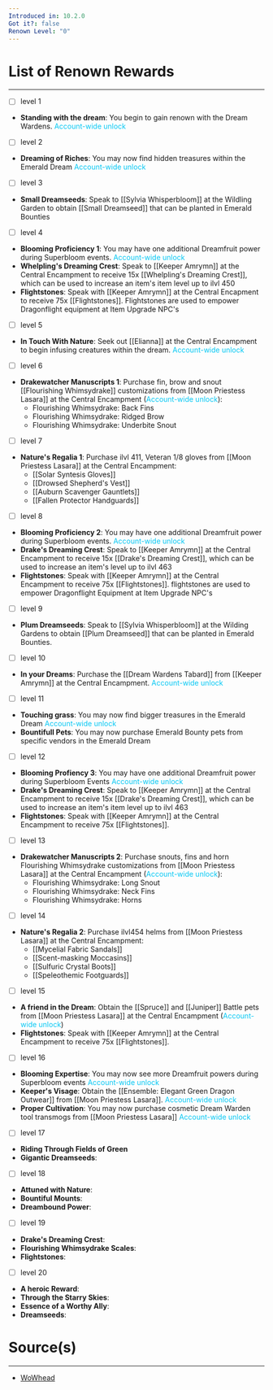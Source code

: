 ```yaml
---
Introduced in: 10.2.0
Got it?: false
Renown Level: "0"
---
```

# List of Renown Rewards
---
- [ ] level 1
- **Standing with the dream**: You begin to gain renown with the Dream Wardens. <span style="color:#06c8f4">Account-wide unlock</span> 

- [ ] level 2
- **Dreaming of Riches**: You may now find hidden treasures within the Emerald Dream <span style="color:#06c8f4">Account-wide unlock</span>

- [ ] level 3
- **Small Dreamseeds**: Speak to [[Sylvia Whisperbloom]] at the Wildling Garden to obtain [[Small Dreamseed]] that can be planted in Emerald Bounties

- [ ] level 4
- **Blooming Proficiency 1**: You may have one additional Dreamfruit power during Superbloom events. <span style="color:#06c8f4">Account-wide unlock</span>
- **Whelpling's Dreaming Crest**: Speak to [[Keeper Amrymn]] at the Central Encampment to receive 15x [[Whelpling's Dreaming Crest]], which can be used to increase an item's item level up to ilvl 450
- **Flightstones**: Speak with [[Keeper Amrymn]] at the Central Encapment to receive 75x [[Flightstones]]. Flightstones are used to empower Dragonflight equipment at Item Upgrade NPC's

- [ ] level 5
- **In Touch With Nature**: Seek out [[Elianna]] at the Central Encampment to begin infusing creatures within the dream. <span style="color:#06c8f4">Account-wide unlock</span>

- [ ] level 6
- **Drakewatcher Manuscripts 1**: Purchase fin, brow and snout [[Flourishing Whimsydrake]] customizations from [[Moon Priestess Lasara]] at the Central Encampment (<span style="color:#06c8f4">Account-wide unlock</span>):
	- Flourishing Whimsydrake: Back Fins
	- Flourishing Whimsydrake: Ridged Brow
	- Flourishing Whimsydrake: Underbite Snout

- [ ] level 7
- **Nature's Regalia 1**: Purchase ilvl 411, Veteran 1/8 gloves from [[Moon Priestess Lasara]] at the Central Encampment:
	- [[Solar Syntesis Gloves]]
	- [[Drowsed Shepherd's Vest]]
	- [[Auburn Scavenger Gauntlets]]
	- [[Fallen Protector Handguards]]

- [ ] level 8
- **Blooming Proficiency 2**: You may have one additional Dreamfruit power during Superbloom events. <span style="color:#06c8f4">Account-wide unlock</span>
- **Drake's Dreaming Crest**: Speak to [[Keeper Amrymn]] at the Central Encampment to receive 15x [[Drake's Dreaming Crest]], which can be used to increase an item's level up to ilvl 463
- **Flightstones**: Speak with [[Keeper Amrymn]] at the Central Encampment to receive 75x [[Flightstones]]. flightstones are used to empower Dragonflight Equipment at Item Upgrade NPC's

- [ ] level 9
- **Plum Dreamseeds**: Speak to [[Sylvia Whisperbloom]] at the Wilding Gardens to obtain [[Plum Dreamseed]] that can be planted in Emerald Bounties.

- [ ] level 10
- **In your Dreams**: Purchase the [[Dream Wardens Tabard]] from [[Keeper Amrymn]] at the Central Encampment. <span style="color:#06c8f4">Account-wide unlock</span>

- [ ] level 11
- **Touching grass**: You may now find bigger treasures in the Emerald Dream <span style="color:#06c8f4">Account-wide unlock</span>
- **Bountifull Pets**: You may now purchase Emerald Bounty pets from specific vendors in the Emerald Dream

- [ ] level 12
- **Blooming Profiency 3**: You may have one additional Dreamfruit power during Superbloom Events <span style="color:#06c8f4">Account-wide unlock</span>
- **Drake's Dreaming Crest**: Speak to [[Keeper Amrymn]] at the Central Encampment to receive 15x [[Drake's Dreaming Crest]], which can be used to increase an item's item level up to ilvl 463
- **Flightstones**: Speak with [[Keeper Amrymn]] at the Central Encampment to receive 75x [[Flightstones]]. 

- [ ] level 13
- **Drakewatcher Manuscripts 2**: Purchase snouts, fins and horn Flourishing Whimsydrake customizations from [[Moon Priestess Lasara]] at the Central Encampment (<span style="color:#06c8f4">Account-wide unlock</span>):
	- Flourishing Whimsydrake: Long Snout
	- Flourishing Whimsydrake: Neck Fins
	- Flourishing Whimsydrake: Horns

- [ ] level 14
- **Nature's Regalia 2**: Purchase ilvl454 helms from [[Moon Priestess Lasara]] at the Central Encampment:
	- [[Mycelial Fabric Sandals]]
	- [[Scent-masking Moccasins]]
	- [[Sulfuric Crystal Boots]]
	- [[Speleothemic Footguards]]

- [ ] level 15
- **A friend in the Dream**: Obtain the [[Spruce]] and [[Juniper]] Battle pets from [[Moon Priestess Lasara]] at the Central Encampment (<span style="color:#06c8f4">Account-wide unlock</span>)
- **Flightstones**: Speak with [[Keeper Amrymn]] at the Central Encampment to receive 75x [[Flightstones]]. 

- [ ] level 16
- **Blooming Expertise**: You may now see more Dreamfruit powers during Superbloom events <span style="color:#06c8f4">Account-wide unlock</span>
- **Keeper's Visage**: Obtain the [[Ensemble: Elegant Green Dragon Outwear]] from [[Moon Priestess Lasara]]. <span style="color:#06c8f4">Account-wide unlock</span>
- **Proper Cultivation**: You may now purchase cosmetic Dream Warden tool transmogs from [[Moon Priestess Lasara]] <span style="color:#06c8f4">Account-wide unlock</span>

- [ ] level 17
- **Riding Through Fields of Green**
- **Gigantic Dreamseeds**:

- [ ] level 18
- **Attuned with Nature**:
- **Bountiful Mounts**:
- **Dreambound Power**:

- [ ] level 19
- **Drake's Dreaming Crest**:
- **Flourishing Whimsydrake Scales**:
- **Flightstones**:

- [ ] level 20
- **A heroic Reward**:
- **Through the Starry Skies**:
- **Essence of a Worthy Ally**:
- **Dreamseeds**:

# Source(s)
---
- [WoWhead](https://www.wowhead.com/guide/reputation/dream-wardens-renown-rewards)